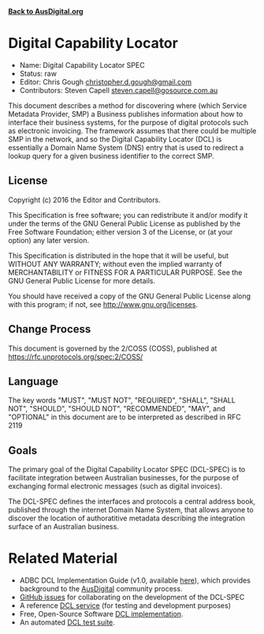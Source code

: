 **[Back to AusDigital.org](http://ausdigital.org/)**

# Digital Capability Locator


 * Name: Digital Capability Locator SPEC
 * Status: raw
 * Editor: Chris Gough christopher.d.gough@gmail.com
 * Contributors: Steven Capell steven.capell@gosource.com.au

This document describes a method for discovering where (which Service Metadata Provider, SMP) a Business publishes information about how to interface their business systems, for the purpose of digital protocols such as electronic invoicing.
The framework assumes that there could be multiple SMP in the network, and so the Digital Capability Locator (DCL) is essentially a Domain Name System (DNS) entry that is used to redirect a lookup query for a given business identifier to the correct SMP.


## License

Copyright (c) 2016 the Editor and Contributors.

This Specification is free software; you can redistribute it and/or modify it under the terms of the GNU General Public License as published by the Free Software Foundation; either version 3 of the License, or (at your option) any later version.

This Specification is distributed in the hope that it will be useful, but WITHOUT ANY WARRANTY; without even the implied warranty of MERCHANTABILITY or FITNESS FOR A PARTICULAR PURPOSE. See the GNU General Public License for more details.

You should have received a copy of the GNU General Public License along with this program; if not, see http://www.gnu.org/licenses.


## Change Process

This document is governed by the 2/COSS (COSS), published at https://rfc.unprotocols.org/spec:2/COSS/


## Language

The key words "MUST", "MUST NOT", "REQUIRED", "SHALL", "SHALL NOT", "SHOULD", "SHOULD NOT", "RECOMMENDED", "MAY", and "OPTIONAL" in this document are to be interpreted as described in RFC 2119


## Goals

The primary goal of the Digital Capability Locator SPEC (DCL-SPEC) is to facilitate integration between Australian businesses, for the purpose of exchanging formal electronic messages (such as digital invoices).

The DCL-SPEC defines the interfaces and protocols a central address book, published through the internet Domain Name System, that allows anyone to discover the location of authoratitive metadata describing the integration surface of an Australian business.


# Related Material

 * ADBC DCL Implementation Guide (v1.0, available [here](https://github.com/ausdigital/ausdigital-dcl/blob/master/docs/Digital_Capability_Locator_Implementation_Guide_v1.0.pdf)), which provides background to the [AusDigital](http://ausdigital.org) community process.
 * [GitHub issues](https://github.com/ausdigital/ausdigital-dcl/issues/) for collaborating on the development of the DCL-SPEC
 * A reference [DCL service](https://dcl.testpoint.io/) (for testing and development purposes)
 * Free, Open-Source Software [DCL implementation](https://github.com/test-point/dcl.testpoint.io/).
 * An automated [DCL test suite](https://github.com/test-point/testpoint-dcl).
